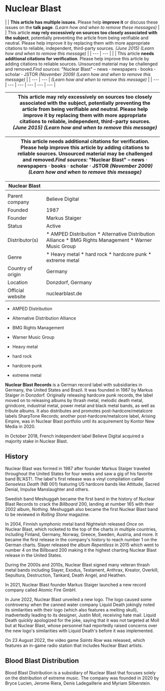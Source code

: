 # Nuclear Blast

|  | **This article has multiple issues.** Please help **improve it** or discuss these issues on the **talk page**. *(Learn how and when to remove these messages)*    |  | This article **may rely excessively on sources too closely associated with the subject**, potentially preventing the article from being verifiable and neutral. Please help improve it by replacing them with more appropriate citations to reliable, independent, third-party sources. *(June 2015)* *(Learn how and when to remove this message)* | | --- | --- |     |  | This article **needs additional citations for verification**. Please help improve this article by adding citations to reliable sources. Unsourced material may be challenged and removed.*Find sources:* "Nuclear Blast" – news **·** newspapers **·** books **·** scholar **·** JSTOR *(November 2009)* *(Learn how and when to remove this message)* | | --- | --- |     *(Learn how and when to remove this message)* |
| --- | --- | --- | --- | --- | --- |

|  | This article **may rely excessively on sources too closely associated with the subject**, potentially preventing the article from being verifiable and neutral. Please help improve it by replacing them with more appropriate citations to reliable, independent, third-party sources. *(June 2015)* *(Learn how and when to remove this message)* |
| --- | --- |

|  | This article **needs additional citations for verification**. Please help improve this article by adding citations to reliable sources. Unsourced material may be challenged and removed.*Find sources:* "Nuclear Blast" – news **·** newspapers **·** books **·** scholar **·** JSTOR *(November 2009)* *(Learn how and when to remove this message)* |
| --- | --- |

| Nuclear Blast | |
| --- | --- |
|  | |
| Parent company | Believe Digital |
| Founded | 1987 |
| Founder | Markus Staiger |
| Status | Active |
| Distributor(s) | * AMPED Distribution * Alternative Distribution Alliance * BMG Rights Management * Warner Music Group |
| Genre | * Heavy metal * hard rock * hardcore punk * extreme metal |
| Country of origin | Germany |
| Location | Donzdorf, Germany |
| Official website | nuclearblast.de |

* AMPED Distribution
* Alternative Distribution Alliance
* BMG Rights Management
* Warner Music Group

* Heavy metal
* hard rock
* hardcore punk
* extreme metal

**Nuclear Blast Records** is a German record label with subsidiaries in Germany, the United States and Brazil. It was founded in 1987 by Markus Staiger in Donzdorf. Originally releasing hardcore punk records, the label moved on to releasing albums by thrash metal, melodic death metal, grindcore, industrial metal, power metal and black metal bands, as well as tribute albums. It also distributes and promotes post-hardcore/metalcore labels SharpTone Records; another post-hardcore/metalcore label, Arising Empire, was in Nuclear Blast portfolio until its acquirement by Kontor New Media in 2020\.

In October 2018, French independent label Believe Digital acquired a majority stake in Nuclear Blast.

History
-------

Nuclear Blast was formed in 1987 after founder Markus Staiger traveled throughout the United States for four weeks and saw a gig of his favorite band BL'AST!. The label's first release was a vinyl compilation called *Senseless Death* (NB 001\) featuring US hardcore bands like Attitude, Sacred Denial, Impulse Manslaughter and others.

Swedish band Meshuggah became the first band in the history of Nuclear Blast Records to crack the *Billboard* 200, landing at number 165 with their 2002 album, *Nothing*. Meshuggah also became the first Nuclear Blast band to be reviewed in *Rolling Stone* magazine.

In 2004, Finnish symphonic metal band Nightwish released *Once* on Nuclear Blast, which rocketed to the top of the charts in multiple countries, including Finland, Germany, Norway, Greece, Sweden, Austria, and more. It became the first release in the company's history to reach number 1 on the German charts. Slayer released the album *Repentless* in 2015 which went to number 4 on the Billboard 200 making it the highest charting Nuclear Blast release in the United States.

During the 2000s and 2010s, Nuclear Blast signed many veteran thrash metal bands including Slayer, Exodus, Testament, Anthrax, Kreator, Overkill, Sepultura, Destruction, Tankard, Death Angel, and Heathen.

In 2021, Nuclear Blast founder Markus Staiger launched a new record company called Atomic Fire GmbH.

In June 2022, Nuclear Blast unveiled a new logo. The logo caused some controversy when the canned water company Liquid Death jokingly noted its similarities with their logo (which also features a melting skull), inadvertedly leading to its designer, Justin Moll, receiving hate mail. Liquid Death quickly apologized for the joke, saying that it was not targeted at Moll but at Nuclear Blast, whose personnel had reportedly raised concerns over the new logo's similarities with Liquid Death's before it was implemented.

On 23 August 2022, the video game *Saints Row* was released, which features an in-game radio station that includes Nuclear Blast artists.

Blood Blast Distribution
------------------------

Blood Blast Distribution is a subsidiary of Nuclear Blast that focuses solely on the distribution of extreme music. The company was founded in 2020 by Bryce Lucien, Jerome Riera, Denis Ladegaillerie and Myriam Silberstein.